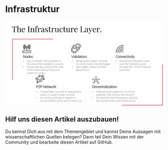 # Infrastruktur

![Eigene Darstellung in Anlehnung an Blockchainhub \(2019\).](../../.gitbook/assets/infrastructure-layer.png)

## Hilf uns diesen Artikel auszubauen!

Du kennst Dich aus mit dem Themengebiet und kannst Deine Aussagen mit wissenschaftlichen Quellen belegen? Dann teil Dein Wissen mit der Community und bearbeite diesen Artikel auf GitHub.

